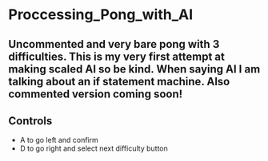 Proccessing_Pong_with_AI
======
Uncommented and very bare pong with 3 difficulties. This is my very first attempt at making scaled AI so be kind. When saying AI I am talking about an if statement machine. Also commented version coming soon!
------
Controls
------
* A to go left and confirm
* D to go right and select next difficulty button

